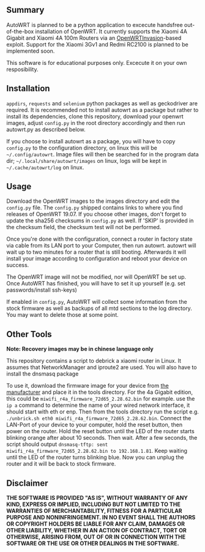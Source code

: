 ## Summary

AutoWRT is planned to be a python application to excecute handsfree out-of-the-box installation of OpenWRT. It currently supports the Xiaomi 4A Gigabit and Xiaomi 4A 100m Routers via an [OpenWRTInvasion](https://github.com/acecilia/OpenWRTInvasion)-based exploit. Support for the Xiaomi 3Gv1 and Redmi RC2100 is planned to be implemented soon.

This software is for educational purposes only. Excecute it on your own resposibility.

## Installation

`appdirs`, `requests` and `selenium` python packages as well as geckodriver are required. It is recommended not to install autowrt as a package but rather to install its dependencies, clone this repository, download your openwrt images, adjust `config.py` in the root directory accordingly and then run autowrt.py as described below.

If you choose to install autowrt as a package, you will have to copy `config.py` to the configuration directory, on linux this will be `~/.config/autowrt`. Image files will then be searched for in the program data dir; `~/.local/share/autowrt/images` on linux, logs will be kept in `~/.cache/autowrt/log` on linux.

## Usage

Download the OpenWRT images to the images directory and edit the `config.py` file. The `config.py` shipped contains links to where you find releases of OpenWRT 19.07. If you choose other images, don't forget to update the sha256 checksums in `config.py` as well. If 'SKIP' is provided in the checksum field, the checksum test will not be performed.

Once you're done with the configuration, connect a router in factory state via cable from its LAN port to your Computer, then run autowrt. autowrt will wait up to two minutes for a router that is still booting. Afterwards it will install your image according to configuration and reboot your device on success.

The OpenWRT image will not be modified, nor will OpenWRT be set up. Once AutoWRT has finished, you will have to set it up yourself (e.g. set passwords/install ssh-keys)

If enabled in `config.py`, AutoWRT will collect some information from the stock firmware as well as backups of all mtd sections to the log directory. You may want to delete those at some point.

## Other Tools

**Note: Recovery images may be in chinese language only**

This repository contains a script to debrick a xiaomi router in Linux. It assumes that NetworkManager and iproute2 are used. You will also have to install the dnsmasq package

To use it, download the firmware image for your device from [the manufacturer](http://www.miwifi.com/miwifi_download.html) and place it in the tools directory. For the 4a Gigabit edition, this could be `miwifi_r4a_firmware_72d65_2.28.62.bin` for example. use the `ip a` command to determine the name of your wired network interface, it should start with eth or enp. Then from the tools directory run the script e.g. `./unbrick.sh eth0 miwifi_r4a_firmware_72d65_2.28.62.bin`. Connect the LAN-Port of your device to your computer, hold the reset button, then power on the router. Hold the reset button until the LED of the router starts blinking orange after about 10 seconds. Then wait. After a few seconds, the script should output `dnsmasq-tftp: sent miwifi_r4a_firmware_72d65_2.28.62.bin to 192.168.1.81`. Keep waiting until the LED of the router turns blinking blue. Now you can unplug the router and it will be back to stock firmware.

## Disclaimer

**THE SOFTWARE IS PROVIDED "AS IS", WITHOUT WARRANTY OF ANY KIND, EXPRESS OR IMPLIED, INCLUDING BUT NOT LIMITED TO THE WARRANTIES OF MERCHANTABILITY, FITNESS FOR A PARTICULAR PURPOSE AND NONINFRINGEMENT. IN NO EVENT SHALL THE AUTHORS OR COPYRIGHT HOLDERS BE LIABLE FOR ANY CLAIM, DAMAGES OR OTHER LIABILITY, WHETHER IN AN ACTION OF CONTRACT, TORT OR OTHERWISE, ARISING FROM, OUT OF OR IN CONNECTION WITH THE SOFTWARE OR THE USE OR OTHER DEALINGS IN THE SOFTWARE.**
